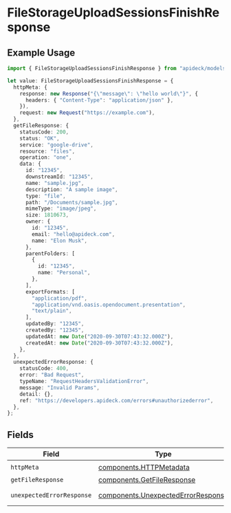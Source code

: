 # FileStorageUploadSessionsFinishResponse

## Example Usage

```typescript
import { FileStorageUploadSessionsFinishResponse } from "apideck/models/operations";

let value: FileStorageUploadSessionsFinishResponse = {
  httpMeta: {
    response: new Response("{\"message\": \"hello world\"}", {
      headers: { "Content-Type": "application/json" },
    }),
    request: new Request("https://example.com"),
  },
  getFileResponse: {
    statusCode: 200,
    status: "OK",
    service: "google-drive",
    resource: "files",
    operation: "one",
    data: {
      id: "12345",
      downstreamId: "12345",
      name: "sample.jpg",
      description: "A sample image",
      type: "file",
      path: "/Documents/sample.jpg",
      mimeType: "image/jpeg",
      size: 1810673,
      owner: {
        id: "12345",
        email: "hello@apideck.com",
        name: "Elon Musk",
      },
      parentFolders: [
        {
          id: "12345",
          name: "Personal",
        },
      ],
      exportFormats: [
        "application/pdf",
        "application/vnd.oasis.opendocument.presentation",
        "text/plain",
      ],
      updatedBy: "12345",
      createdBy: "12345",
      updatedAt: new Date("2020-09-30T07:43:32.000Z"),
      createdAt: new Date("2020-09-30T07:43:32.000Z"),
    },
  },
  unexpectedErrorResponse: {
    statusCode: 400,
    error: "Bad Request",
    typeName: "RequestHeadersValidationError",
    message: "Invalid Params",
    detail: {},
    ref: "https://developers.apideck.com/errors#unauthorizederror",
  },
};
```

## Fields

| Field                                                                                    | Type                                                                                     | Required                                                                                 | Description                                                                              |
| ---------------------------------------------------------------------------------------- | ---------------------------------------------------------------------------------------- | ---------------------------------------------------------------------------------------- | ---------------------------------------------------------------------------------------- |
| `httpMeta`                                                                               | [components.HTTPMetadata](../../models/components/httpmetadata.md)                       | :heavy_check_mark:                                                                       | N/A                                                                                      |
| `getFileResponse`                                                                        | [components.GetFileResponse](../../models/components/getfileresponse.md)                 | :heavy_minus_sign:                                                                       | File                                                                                     |
| `unexpectedErrorResponse`                                                                | [components.UnexpectedErrorResponse](../../models/components/unexpectederrorresponse.md) | :heavy_minus_sign:                                                                       | Unexpected error                                                                         |